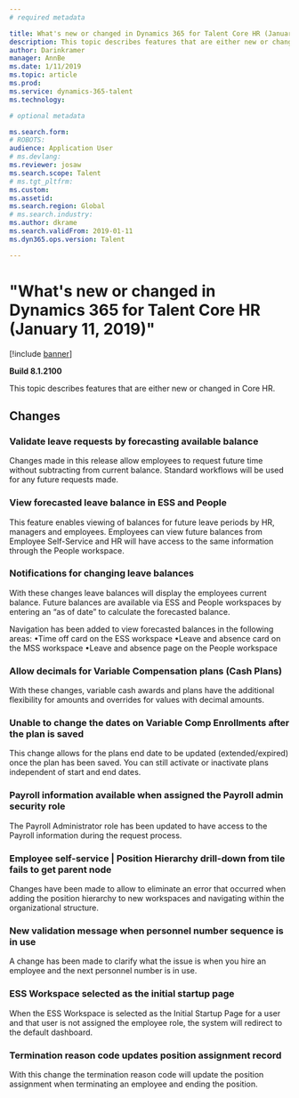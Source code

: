 ```yaml
---
# required metadata

title: What's new or changed in Dynamics 365 for Talent Core HR (January 11, 2019)
description: This topic describes features that are either new or changed in Microsoft Dynamics 365 for Talent Core HR.
author: Darinkramer
manager: AnnBe
ms.date: 1/11/2019
ms.topic: article
ms.prod: 
ms.service: dynamics-365-talent
ms.technology: 

# optional metadata

ms.search.form: 
# ROBOTS: 
audience: Application User
# ms.devlang: 
ms.reviewer: josaw
ms.search.scope: Talent
# ms.tgt_pltfrm: 
ms.custom: 
ms.assetid: 
ms.search.region: Global
# ms.search.industry: 
ms.author: dkrame
ms.search.validFrom: 2019-01-11
ms.dyn365.ops.version: Talent

---
```

# "What's new or changed in Dynamics 365 for Talent Core HR (January 11, 2019)"

[!include [banner](includes/banner.md)]

**Build 8.1.2100**

This topic describes features that are either new or changed in Core HR.

## Changes

### Validate leave requests by forecasting available balance
Changes made in this release allow employees to request future time without subtracting from current balance. Standard workflows will be used for any future requests made. 

### View forecasted leave balance in ESS and People
This feature enables viewing of balances for future leave periods by HR, managers and employees. Employees can view future balances from Employee Self-Service and HR will have access to the same information through the People workspace.

### Notifications for changing leave balances
With these changes leave balances will display the employees current balance. Future balances are available via ESS and People workspaces by entering an “as of date” to calculate the forecasted balance.

Navigation has been added to view forecasted balances in the following areas:
	•Time off card on the ESS workspace
	•Leave and absence card on the MSS workspace
	•Leave and absence page on the People workspace

### Allow decimals for Variable Compensation plans (Cash Plans)
With these changes, variable cash awards and plans have the additional flexibility for amounts and overrides for values with decimal amounts.

### Unable to change the dates on Variable Comp Enrollments after the plan is saved
This change allows for the plans end date to be updated (extended/expired) once the plan has been saved. You can still activate or inactivate plans independent of start and end dates.

### Payroll information available when assigned the Payroll admin security role
The Payroll Administrator role has been updated to have access to the Payroll information during the request process.

### Employee self-service | Position Hierarchy drill-down from tile fails to get parent node
Changes have been made to allow to eliminate an error that occurred when adding the position hierarchy to new workspaces and navigating within the organizational structure.

### New validation message when personnel number sequence is in use
A change has been made to clarify what the issue is when you hire an employee and the next personnel number is in use.

### ESS Workspace selected as the initial startup page
When the ESS Workspace is selected as the Initial Startup Page for a user and that user is not assigned the employee role, the system will redirect to the default dashboard.

### Termination reason code updates position assignment record
With this change the termination reason code will update the position assignment when terminating an employee and ending the position. 



